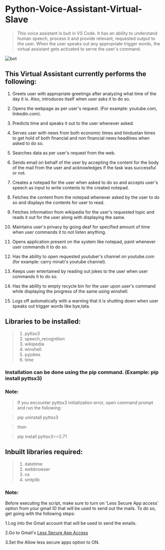 # Python-Voice-Assistant-Virtual-Slave

> This voice assistant is buit in VS Code. It has an ability to understand human speech, process it and provide relevant, requested output to the user. 
When the user speaks out any appropriate trigger words, the virtual assistant gets activated to serve the user's command.

![bot](https://user-images.githubusercontent.com/78873223/152768592-825f945e-86b4-4f51-b9e5-cd4d254003f6.png)

## This Virtual Assistant currently performs the following:

1. Greets user with appropriate greetings after analyzing what time of the day it is. Also, introduces itself when user asks it to do so.

2. Opens the webpage as per user's request. (For example: youtube.com, linkedin.com).

3. Predicts time and speaks it out to the user whenever asked. 

4. Serves user with news from both economic times and hindustan times to get hold of both financial and non financial news headlines when asked to do so. 

5. Searches data as per user's request from the web.

6. Sends email on behalf of the user by accepting the content for the body of the mail from the user and acknowledges if the task was successful or not.

7. Creates a notepad for the user when asked to do so and accepts user's speech as input to write contents to the created notepad.

8. Fetches the content from the notepad whenever asked by the user to do so and displays the contents for user to read.

9. Fetches information from wikipedia for the user's requested topic and reads it out for the user along with displaying the same.

10. Maintains user's privacy by going deaf for specified amount of time when user commands it to not listen anything.

11. Opens application present on the system like notepad, paint whenever user commands it to do so. 

12. Has the ability to open requested youtuber's channel on youtube.com (for example: carry minati's youtube channel).

13. Keeps user entertained by reading out jokes to the user when user commands it to do so.

14. Has the ability to empty recycle bin for the user upon user's command while displaying the progress of the same using winshell.  

15. Logs off automatically with a warning that it is shutting down when user speaks out trigger words like bye,tata.

## Libraries to be installed:

> 1. pyttsx3
> 2. speech_recognition
> 3. wikipedia
> 4. winshell
> 5. pyjokes
> 6. time

### Installation can be done using the pip command. (Example: pip install pyttsx3)

### Note:

> If you encounter pyttsx3 initialization error, open command prompt and run the following:

> pip uninstall pyttsx3

> then

> pip install pyttsx3==2.71


## Inbuilt libraries required:

> 1. datetime
> 2. webbrowser
> 3. os
> 4. smtplib

### Note:

Before executing the script, make sure to turn on 'Less Secure App access' option from your gmail ID that will be used to send out the mails. To do so, get going with the following steps:

1.Log into the Gmail account that will be used to send the emails.

2.Go to Gmail's [Less Secure App Access](https://myaccount.google.com/lesssecureapps?pli=1&rapt=AEjHL4NELkm6zvkeSQxzOL8a2UdhbIUASi6uvDQY573YvLX9rO1G5GHA4Um6YgEmGmZD6_Jc2tsqRDXuMf99mMud0Pslsov5MA)

3.Set the Allow less secure apps option to ON.
